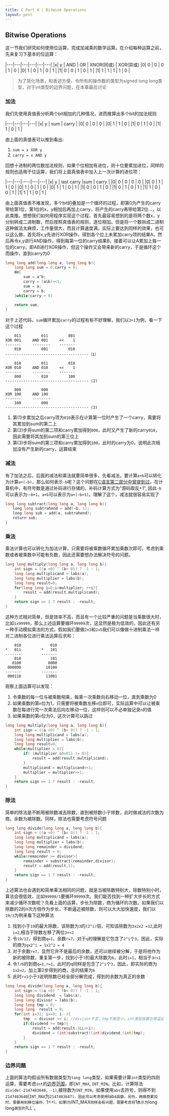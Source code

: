 ```yaml
---
title: C Part 4 | Bitwise Operations
layout: post
---
```


## Bitwise Operations

这一节我们研究如何使用位运算，完成加减乘的数学运算。在介绍每种运算之前，先来复习下基本的位运算：

|---|---|---|---|---|---|
|x| y | AND | OR | XNOR(同或) | XOR(异或)
|0| 0 | 0 | 0 | 1 | 0 |
|0| 1 | 0 | 1 | 0 | 1 |
|1| 0 | 0 | 1 | 0 | 1 |
|1| 1 | 1 | 1 | 1 | 0 |

> 为了简化场景，和表述方便，令所有的操作数的类型为signed long long类型，对于int类型的边界问题，在本章最后讨论

###  加法

我们先使用真值表分析两个bit相加的几种情况，进而推算出多个bit的加法规则

|---|---|---|---|
|x| y | sum | carry |
|0| 0 | 0 | 0 |
|0| 1 | 1 | 0 |
|1| 0 | 1 | 0 |
|1| 1 | 0 | 1 |

由上面的真值表可以推到看出:

1. `sum = x XOR y`
2. `carry = x AND y`

回想十进制的两位数加法规则，如果个位相加有进位，则十位要累加进位，同样的规则也适用于位运算，我们将上面真值表中加入上一次计算的进位项：

|---|---|:---:|---|---|
|x| y | last carry |sum | carry |
|0| 0 | 0 | 0 | 0 |
|0| 0 | 1 | 1 | 0 |
|0| 1 | 0 | 1 | 0 |
|0| 1 | 1 | 0 | 1 |
|1| 0 | 0 | 1 | 0 |
|1| 0 | 1 | 0 | 1 |
|1| 1 | 0 | 0 | 1 |
|1| 1 | 1 | 0 | 1 |

由上面真值表不难发现，多个bit的叠加是一个循环的过程，即第0为产生的carry带给第1位，第1位的x，y相加后再加上carry，将产生的carry再带给第2位...，以此类推。想想我们如何用程序实现这个过程，首先最容易想到的是将两个数x，y分别转成二进制数，然后按照真值表的规则，逐位相加。但是将一个数拆成二进制这种做法太麻烦，工作量很大，而且计算速度满。实际上要达到同样的效果，也可以这么做，首先将x,y先进行XOR操作，得到各个位上未累加carry项的结果A，然后再令x,y进行AND操作，得到每第一位的carry结果B，接着可以让A累加上每一位的carry，即AB进行XOR操作，但这个操作又会带来新的carry，于是循环这个而操作，直到carry为0

```cpp
long long add(long long a, long long b){
    long long sum = 0,carry = 0;
    do{
        sum = a^b;
        carry = (a&b)<<1;
        sum = a;
        carry = b;
    }while(carry > 0)
    
    return sum;
}
```

对于上述代码，`sum`循环累加`carry`的过程有些不好理解，我们以`3+1`为例，看一下这个过程

```
    011         011         001  
XOR 001     AND 001     <<    1
-------     --------    ------- 
    010         001         010  
-------------------------------------（1）

    010         011         010  
XOR 010     AND 010     <<    1
-------     --------    ------- 
    000         010         100  
------------------------------------- (2)

    000         000      
XOR 100     AND 100     
-------     --------    
    100         000     
------------------------------------- (3)
```

1. 第(1)步累加之后carry项为`010`表示在计算第一位时产生了一个carry，需要将其累加到sum的第二上
2. 第(2)步将sum的第二项和carry累加得到`000`，此时又产生了新的carry`010`，因此需要将其加到sum的第三位上
3. 第(3)步将sum的第三项和carry累加得到`100`，此时的carry为0，说明此次相加没有产生新的carry，运算结束

### 减法

有了加法之后，后面的减法和乘法就要简单很多，先看减法，要计算`a+b`可以转化为计算`a+(-b)`，那么如何表示`-b`呢？这个问题在[C语言第二部分中曾提到过]()，在计算机中，有符号数是通过补码进行存储的，补码计算方式为“源码取反+1”, 因此`-b`可以表示为:`~b+1`，`a+b`可以表示为`a+(~b+1)`。理解了这个，减法就很容易实现了

```cpp
long long subtract(long long a, long long b){
　　long long subtrahend = add(~b, 1);
　　long long sub = add(a, subtrahend);
　　return sub;
}
```
### 乘法

乘法计算也可以转化为加法计算，只需要将被乘数循环累加乘数次即可。考虑到乘数或者被乘数中可能有负数，因此还需要想办法解决符号的问题。

```cpp
long long multiply(long long a, long long b){
    int sign = ((a <0) ^ (b< 0)) ? -1 : 1;
    long long multiplicand = labs(a);
    long long multiplier = labs(b);
    long long result=0;
    for(long long i=0;i<multiplier; ++i){
        result = add(result,multiplicand);
    }
    return sign == 1 ? result : -result;
}
```
这种方式相对简单，但是效率不高，而且有一个比较严重的问题是当乘数很大时，比如`1x99999`，那么上述运算要循环`99999`次，这显然是极为低效的，因此还有另一种手动模拟乘法的方式，假如我们要做`2x3`和`2x5`我们可以像做十进制乘法一样对二进制各位进行乘法运算后求和：

```
    010             010
*   011         *   101  
-------         -------
    010             101
   0100            0000
 000000           10100
-------         -------
 000110           11001
```

观察上面运算可以发现：

1. 令乘数的每一位与被乘数相乘，每乘一次乘数向右移动一位，直到乘数为0
2. 如果乘数的第`n`位为1，只需要将被乘数左移`n`位即可，实际运算中可以让被乘数在每进行完一次乘法后向左移动一位，这样则可以不必单独记录`n`的值
3. 如果乘数的第`n`位为0，这次计算可以跳过


```cpp
long long multiply(long long a, long long b){
    int sign = ((a <0) ^ (b< 0)) ? -1 : 1;
    long long multiplicand = labs(a);
    long long multiplier = labs(b);
    long long result=0;
    while(multiplier > 0){
        if( (multiplier &0x01) != 0){
            result = add(result,multiplicand);
        }
        multiplicand = multiplicand<<1;
        multiplier = multiplier>>1;
    }
    return sign == 1 ? result : -result;
}
```

### 除法

简单的除法是不断用被除数减去除数，直到被除数小于除数，此时做减法的次数为商，余数为被除数。同样，除法也需要考虑符号问题

```cpp
long long divide(long long a, long long b){
    int sign = ((a <0) ^ (b< 0)) ? -1 : 1;
    long long multiplicand = labs(a);
    long long multiplier = labs(b);
    long long remainder = dividend;
    long long result = 0;
    while(remainder >= divisor){
        remainder = substract(remainder,divisor);
        result = add(result,1);
    }
    return sign == 1 ? result : -result;
}
```

上述算法也会遇到和简单乘法相同的问题，就是当被除数特别大，除数特别小时，算法会很低效，比如`99999/1`要循环`99999`次。我们能否找到一种扩大步长的方式来减少循环次数呢？先看上面的运算，步长为除数，商为循环的次数。如果我们以除数的2的n次方倍作为步长，不断逼近被除数，则可以大大加快速度，我们以`19/3`为例来看下这种算法

1. 找到小于`19`的最大除数，该除数为`3`的`(2^i)`倍，可知该除数为`3x2x2 =12`,此时`i=2`,相当于除数左移了两位`3<<2`
2. 令`19/12`，得到商`q=1`，余数`r=7`，对于`q`的理解是它包含了`2^i`个`3`，因此，实际的商为`qx2^i = 1x2^2 = 4`
3. 对于余数`r=7`，显然它并不是最后的余数，还可以继续被分解，于是将他作为新的被除数，重复第一步，找到小于`7`的最大除数为`6`，此时`i=1`，相当于`3<<1`
4. 令`7/6`的到商`q=1,r=1`，此时的q同样是包含了`2^i`个`3`，因此，即实际的商为`1x2=2`，加上第2步得到的商，总的结果为`6`
5. 此时`r=1`小于`3`说明除数已经全部分解完成，得到的余数为真正的余数

```cpp
long long divide(long long a, long long b){
    int sign = ((a <0) ^ (b< 0)) ? -1 : 1;
    long long dividend  = labs(a);
    long long divisor = labs(b);
    long long tmp = 0;
    long long  result = 0;
    for(int i=31; i>=0; i--){
        tmp  = divisor << i; //divisor不变，tmp不断变小，int类型放置左移溢出
        if(dividend >= tmp){
            result = add(result,1LL<<i);
            dividend = (int)substract((int)dividend,(int)tmp);
        }
    }
    return sign == 1 ? result : -result;
}
```
### 边界问题

上面的算法均假设所有数据类型为`long long`类型，如果需要计算`int`类型的四则运算，需要考虑`int`的[边界范围]()，即`INT_MAX`, `INT_MIN`。比如，计算除法`divide(-2147483648, -1)`,被除数为`INT_MIN`，如果使用`abs`去符号，则得不到`2147483648`(`INT_MAX`为`2147483647)，因此可以考虑使用`labs`函数，另外，再做商累加时，需要用到移位操作，`1<<i`，如果`i`为`INT_MAX`同样会有问题，需要考虑将`1`表示为`long long`类型的`1LL`。
